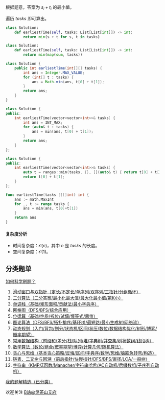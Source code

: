 根据题意，答案为 $s_i + t_i$ 的最小值。

遍历 $\textit{tasks}$ 即可算出。

```py [sol-Python3]
class Solution:
    def earliestTime(self, tasks: List[List[int]]) -> int:
        return min(s + t for s, t in tasks)
```

```py [sol-Python3 写法二]
class Solution:
    def earliestTime(self, tasks: List[List[int]]) -> int:
        return min(map(sum, tasks))
```

```java [sol-Java]
class Solution {
    public int earliestTime(int[][] tasks) {
        int ans = Integer.MAX_VALUE;
        for (int[] t : tasks) {
            ans = Math.min(ans, t[0] + t[1]);
        }
        return ans;
    }
}
```

```cpp [sol-C++]
class Solution {
public:
    int earliestTime(vector<vector<int>>& tasks) {
        int ans = INT_MAX;
        for (auto& t : tasks) {
            ans = min(ans, t[0] + t[1]);
        }
        return ans;
    }
};
```

```cpp [sol-C++ 写法二]
class Solution {
public:
    int earliestTime(vector<vector<int>>& tasks) {
        auto t = ranges::min(tasks, {}, [](auto& t) { return t[0] + t[1]; });
        return t[0] + t[1];
    }
};
```

```go [sol-Go]
func earliestTime(tasks [][]int) int {
	ans := math.MaxInt
	for _, t := range tasks {
		ans = min(ans, t[0]+t[1])
	}
	return ans
}
```

#### 复杂度分析

- 时间复杂度：$\mathcal{O}(n)$，其中 $n$ 是 $\textit{tasks}$ 的长度。
- 空间复杂度：$\mathcal{O}(1)$。

## 分类题单

[如何科学刷题？](https://leetcode.cn/circle/discuss/RvFUtj/)

1. [滑动窗口与双指针（定长/不定长/单序列/双序列/三指针/分组循环）](https://leetcode.cn/circle/discuss/0viNMK/)
2. [二分算法（二分答案/最小化最大值/最大化最小值/第K小）](https://leetcode.cn/circle/discuss/SqopEo/)
3. [单调栈（基础/矩形面积/贡献法/最小字典序）](https://leetcode.cn/circle/discuss/9oZFK9/)
4. [网格图（DFS/BFS/综合应用）](https://leetcode.cn/circle/discuss/YiXPXW/)
5. [位运算（基础/性质/拆位/试填/恒等式/思维）](https://leetcode.cn/circle/discuss/dHn9Vk/)
6. [图论算法（DFS/BFS/拓扑排序/基环树/最短路/最小生成树/网络流）](https://leetcode.cn/circle/discuss/01LUak/)
7. [动态规划（入门/背包/划分/状态机/区间/状压/数位/数据结构优化/树形/博弈/概率期望）](https://leetcode.cn/circle/discuss/tXLS3i/)
8. [常用数据结构（前缀和/差分/栈/队列/堆/字典树/并查集/树状数组/线段树）](https://leetcode.cn/circle/discuss/mOr1u6/)
9. [数学算法（数论/组合/概率期望/博弈/计算几何/随机算法）](https://leetcode.cn/circle/discuss/IYT3ss/)
10. [贪心与思维（基本贪心策略/反悔/区间/字典序/数学/思维/脑筋急转弯/构造）](https://leetcode.cn/circle/discuss/g6KTKL/)
11. [链表、二叉树与回溯（前后指针/快慢指针/DFS/BFS/直径/LCA/一般树）](https://leetcode.cn/circle/discuss/K0n2gO/)
12. [字符串（KMP/Z函数/Manacher/字符串哈希/AC自动机/后缀数组/子序列自动机）](https://leetcode.cn/circle/discuss/SJFwQI/)

[我的题解精选（已分类）](https://github.com/EndlessCheng/codeforces-go/blob/master/leetcode/SOLUTIONS.md)

欢迎关注 [B站@灵茶山艾府](https://space.bilibili.com/206214)
